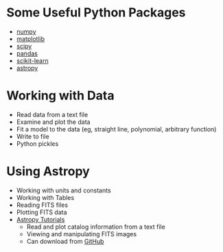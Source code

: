 # Some Useful Python Packages

- [numpy](http://www.numpy.org/)
- [matplotlib](http://matplotlib.org/)
- [scipy](https://www.scipy.org/)
- [pandas](http://pandas.pydata.org/)
- [scikit-learn](http://scikit-learn.org/stable/index.html)
- [astropy](http://www.astropy.org/)

# Working with Data

- Read data from a text file
- Examine and plot the data
- Fit a model to the data (eg, straight line, polynomial, arbitrary function)
- Write to file
- Python pickles

# Using Astropy

* Working with units and constants
* Working with Tables
* Reading FITS files
* Plotting FITS data
* [Astropy Tutorials](http://www.astropy.org/astropy-tutorials/)
   + Read and plot catalog information from a text file
   + Viewing and manipulating FITS images
   + Can download from [GitHub](https://github.com/astropy/astropy-tutorials)

